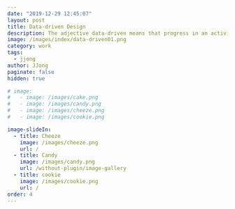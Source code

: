 ```yaml
---
date: "2019-12-29 12:45:07"
layout: post
title: Data-driven Design 
description: The adjective data-driven means that progress in an activity is compelled by data, rather than by intuition or by personal experience. /
image: /images/index/data-driven01.png
category: work
tags:
  - jjong
author: JJong
paginate: false
hidden: true

# image:
#   - image: /images/cake.png
#   - image: /images/candy.png
#   - image: /images/cheeze.png
#   - image: /images/cookie.png

image-slideIn:
  - title: Cheeze
    image: /images/cheeze.png
    url: /
  - title: Candy
    image: /images/candy.png
    url: /without-plugin/image-gallery
  - title: cookie
    image: /images/cookie.png
    url: /
order: 4
---
```

